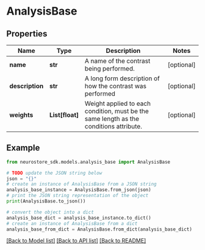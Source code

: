 # AnalysisBase


## Properties

Name | Type | Description | Notes
------------ | ------------- | ------------- | -------------
**name** | **str** | A name of the contrast being performed. | [optional] 
**description** | **str** | A long form description of how the contrast was performed | [optional] 
**weights** | **List[float]** | Weight applied to each condition, must be the same length as the conditions attribute. | [optional] 

## Example

```python
from neurostore_sdk.models.analysis_base import AnalysisBase

# TODO update the JSON string below
json = "{}"
# create an instance of AnalysisBase from a JSON string
analysis_base_instance = AnalysisBase.from_json(json)
# print the JSON string representation of the object
print(AnalysisBase.to_json())

# convert the object into a dict
analysis_base_dict = analysis_base_instance.to_dict()
# create an instance of AnalysisBase from a dict
analysis_base_from_dict = AnalysisBase.from_dict(analysis_base_dict)
```
[[Back to Model list]](../README.md#documentation-for-models) [[Back to API list]](../README.md#documentation-for-api-endpoints) [[Back to README]](../README.md)


